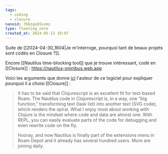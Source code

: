 ```yaml
---
tags:
  - coding
  - closure
nanoid: 766zqvb5uvmz
type: fleeting_note
created_at: 2024-05-13 19:07
---
```

Suite de [[2024-04-30_1604|Je m'interroge, pourquoi tant de beaux projets sont codés en Closure ?]].

Encore [[Nautilus time-blocking tool]] que je trouve intéressant, codé en [[Closure]] : https://nautilus-omnibus.web.app

Voici les arguments que donne [ici](https://lifehacky.net/how-i-learned-to-plan-better-and-what-to-do-when-your-head-doesnt-get-lists-21b79de56464) l'auteur de ce logiciel pour expliquer pourquoi il a choisi [[Closure]] :

> It has to be said that Clojurescript is an excellent fit for text-based Roam. The Nautilus code in Clojurescript is, in a way, one “big function,” transforming text (task list) into another text (SVG code), which renders the spiral. What I enjoy most about working with Clojure is the mindset where code and data are almost one. With REPL, you can easily evaluate parts of the code for debugging and even rewrite code on the fly.
> 
> Hooray, and now Nautilus is finally part of the extensions menu in Roam Depot and it already has several hundred users. More are joining daily.
